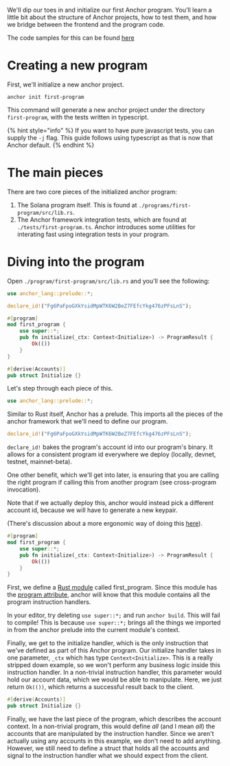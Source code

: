 We'll dip our toes in and initialize our first Anchor program. You'll learn a
little bit about the structure of Anchor projects, how to test them, and how we
bridge between the frontend and the program code.

The code samples for this can be found
[here](https://github.com/CamdenClark/anchor-book-code/tree/main/first-program)

# Creating a new program

First, we'll initialize a new anchor project.

```
anchor init first-program
```

This command will generate a new anchor project under the directory
`first-program`, with the tests written in typescript.

{% hint style="info" %} If you want to have pure javascript tests, you can
supply the `-j` flag. This guide follows using typescript as that is now that
Anchor default. {% endhint %}

# The main pieces

There are two core pieces of the initialized anchor program:

1. The Solana program itself. This is found at
   `./programs/first-program/src/lib.rs`.
2. The Anchor framework integration tests, which are found at
   `./tests/first-program.ts`. Anchor introduces some utilities for interating
   fast using integration tests in your program.

# Diving into the program

Open `./program/first-program/src/lib.rs` and you'll see the following:

```rust
use anchor_lang::prelude::*;

declare_id!("Fg6PaFpoGXkYsidMpWTK6W2BeZ7FEfcYkg476zPFsLnS");

#[program]
mod first_program {
    use super::*;
    pub fn initialize(_ctx: Context<Initialize>) -> ProgramResult {
        Ok(())
    }
}

#[derive(Accounts)]
pub struct Initialize {}
```

Let's step through each piece of this.

```rust
use anchor_lang::prelude::*;
```

Similar to Rust itself, Anchor has a prelude. This imports all the pieces of the
anchor framework that we'll need to define our program.

```rust
declare_id!("Fg6PaFpoGXkYsidMpWTK6W2BeZ7FEfcYkg476zPFsLnS");
```

`declare_id!` bakes the program's account id into our program's binary. It
allows for a consistent program id everywhere we deploy (locally, devnet,
testnet, mainnet-beta).

One other benefit, which we'll get into later, is ensuring that you are calling
the right program if calling this from another program (see cross-program
invocation).

Note that if we actually deploy this, anchor would instead pick a different
account id, because we will have to generate a new keypair.

(There's discussion about a more ergonomic way of doing this
[here](https://github.com/project-serum/anchor/issues/695)).

```rust
#[program]
mod first_program {
    use super::*;
    pub fn initialize(_ctx: Context<Initialize>) -> ProgramResult {
        Ok(())
    }
}
```

First, we define a
[Rust module](https://doc.rust-lang.org/book/ch07-00-managing-growing-projects-with-packages-crates-and-modules.html)
called first_program. Since this module has the
[program attribute](https://github.com/project-serum/anchor/blob/master/lang/attribute/program/src/lib.rs),
anchor will know that this module contains all the program instruction handlers.

In your editor, try deleting `use super::*;` and run `anchor build`. This will
fail to compile! This is because `use super::*;` brings all the things we
imported in from the anchor prelude into the current module's context.

Finally, we get to the initialize handler, which is the only instruction that
we've defined as part of this Anchor program. Our initialize handler takes in
one parameter, `_ctx` which has type `Context<Initialize>`. This is a really
stripped down example, so we won't perform any business logic inside this
instruction handler. In a non-trivial instruction handler, this parameter would
hold our account data, which we would be able to manipulate. Here, we just
return `Ok(())`, which returns a successful result back to the client.

```rust
#[derive(Accounts)]
pub struct Initialize {}
```

Finally, we have the last piece of the program, which describes the account
context. In a non-trivial program, this would define _all_ (and I mean _all_)
the accounts that are manipulated by the instruction handler. Since we aren't
actually using any accounts in this example, we don't need to add anything.
However, we still need to define a struct that holds all the accounts and signal
to the instruction handler what we should expect from the client.
